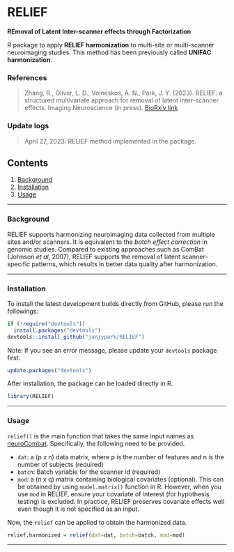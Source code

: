 # RELIEF

**REmoval of Latent Inter-scanner effects through Factorization**

R package to apply **RELIEF harmonization** to multi-site or multi-scanner neuroimaging studies. This method has been previously called **UNIFAC harmonization**.

### References

> Zhang, R., Oliver, L. D., Voineskos, A. N., Park, J. Y. (2023). RELIEF: a structured multivariate approach for removal of latent inter-scanner effects. Imaging Neuroscience (in press). [BioRxiv link](https://doi.org/10.1101/2022.08.01.502396)

### Update logs

> April 27, 2023: RELIEF method implemented in the package.

## Contents

1. [Background](#id-background)
2. [Installation](#id-installation)
3. [Usage](#id-relief)

---

<div id='id-background'/>

### Background
RELIEF supports harmonizing neuroimaging data collected from multiple sites and/or scanners. It is equivalent to the *batch effect correction* in genomic studies. Compared to existing approaches such as ComBat (Johnson *et al*, 2007), RELIEF supports the removal of latent scanner-specific patterns, which results in better data quality after harmonization.


<div id='id-installation'/>

---

### Installation
To install the latest development builds directly from GitHub, please run the followings:

```R
if (!require("devtools"))
  install.packages("devtools")
devtools::install_github("junjypark/RELIEF")
```

Note: If you see an error message, please update your `devtools` package first.

```R
update.packages("devtools")
```

After installation, the package can be loaded directly in R.
```R
library(RELIEF)
``` 

---

<div id='id-relief'/>

### Usage

`relief()` is the main function that takes the same input names as [neuroCombat](https://github.com/Jfortin1/neuroCombat_Rpackage). Specifically, the following need to be provided.

* `dat`: a (p x n) data matrix, where p is the number of features and n is the number of subjects (required)
* `batch`: Batch variable for the scanner id (required)
* `mod`: a (n x q) matrix containing biological covariates (optional). This can be obtained by using `model.matrix()` function in R. However, when you use `mod` in RELIEF, ensure your covariate of interest (for hypothesis testing) is excluded. In practice, RELIEF preserves covariate effects well even though it is not specified as an input.

Now, the `relief` can be applied to obtain the harmonized data.

```R
relief.harmonized = relief(dat=dat, batch=batch, mod=mod)
``` 



---
